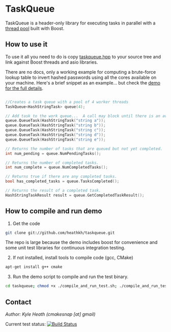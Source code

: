 TaskQueue
===================
TaskQueue is a header-only library for executing tasks in parallel with a [thread pool](http://en.wikipedia.org/wiki/Thread_pool_pattern) built with Boost. 

How to use it
-----

To use it all you need to do is copy [taskqueue.hpp](https://github.com/heathkh/taskqueue/blob/master/taskqueue.hpp) to your source tree and link against Boost threads and asio libraries.

There are no docs, only a working example for computing a brute-force lookup table to invert hashed passwords using all the cores available on your machine.  Here's a brief snippet as an example... but check the [demo for the full details](https://github.com/heathkh/taskqueue/blob/master/test_taskqueue.cpp).

```CPP

//Creates a task queue with a pool of 4 worker threads
TaskQueue<HashStringTask> queue(4);

// Add task to the work queue...  A call may block until there is an available thread in the pool to accept the task.
queue.QueueTask(HashStringTask("string a"));
queue.QueueTask(HashStringTask("string b"));
queue.QueueTask(HashStringTask("string c"));
queue.QueueTask(HashStringTask("string d"));
queue.QueueTask(HashStringTask("string e"));

// Returns the number of tasks that are queued but not yet completed.
int num_pending = queue.NumPendingTasks();

// Returns the number of completed tasks.
int num_complete = queue.NumCompletedTasks();

// Returns true if there are any completed tasks.
bool has_completed_tasks = queue.TasksCompleted();

// Returns the result of a completed task.  
HashStringTaskResult result = queue.GetCompletedTaskResult();

```

How to compile and run demo
-------------------------
1. Get the code
````bash
git clone git://github.com/heathkh/taskqueue.git
````
The repo is large because the demo includes boost for convenience and some unit test libraries for continuous integration testing.

2. If not installed, install tools to compile code (gcc, CMake)
````bash
apt-get install g++ cmake
````   

3. Run the demo script to compile and run the test binary.
````bash
cd taskqueue; chmod +x ./compile_and_run_test.sh; ./compile_and_run_test.sh 
````   

Contact
------
*Author: Kyle Heath (cmakesnap [at] gmail)*  

Current test status: [![Build Status](https://travis-ci.org/heathkh/taskqueue.png)](https://travis-ci.org/heathkh/taskqueue)
